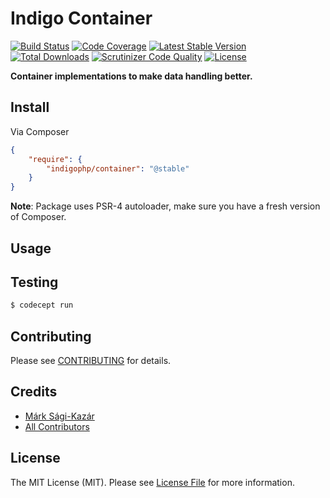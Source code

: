 # Indigo Container

[![Build Status](https://travis-ci.org/indigophp/container.svg?branch=develop)](https://travis-ci.org/indigophp/container)
[![Code Coverage](https://scrutinizer-ci.com/g/indigophp/container/badges/coverage.png?s=e581c260b3750a3917a2520ba9ed8527761bcef1)](https://scrutinizer-ci.com/g/indigophp/container/)
[![Latest Stable Version](https://poser.pugx.org/indigophp/container/v/stable.png)](https://packagist.org/packages/indigophp/container)
[![Total Downloads](https://poser.pugx.org/indigophp/container/downloads.png)](https://packagist.org/packages/indigophp/container)
[![Scrutinizer Code Quality](https://scrutinizer-ci.com/g/indigophp/container/badges/quality-score.png?s=e6dd4f4a855d5bcf9b9c31467e087fafa8698253)](https://scrutinizer-ci.com/g/indigophp/container/)
[![License](https://poser.pugx.org/indigophp/container/license.png)](https://packagist.org/packages/indigophp/container)

**Container implementations to make data handling better.**


## Install

Via Composer

``` json
{
    "require": {
        "indigophp/container": "@stable"
    }
}
```

**Note**: Package uses PSR-4 autoloader, make sure you have a fresh version of Composer.


## Usage


## Testing

``` bash
$ codecept run
```


## Contributing

Please see [CONTRIBUTING](https://github.com/indigophp/container/blob/develop/CONTRIBUTING.md) for details.


## Credits

- [Márk Sági-Kazár](https://github.com/sagikazarmark)
- [All Contributors](https://github.com/indigophp/container/contributors)


## License

The MIT License (MIT). Please see [License File](https://github.com/indigophp/container/blob/develop/LICENSE) for more information.